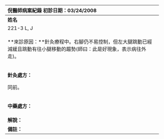 ﻿|**倪醫師病案紀錄**     					初診日期：03/24/2008|
| :- |
|**姓名**|**性別**|**年齡及體型**|**來診日期**|
|221-3 L, J|F||03/28/2008|
|<p>**來診原因：**針灸療程中。右腳仍不易控制，但左大腿跳動已經減緩且跳動有往小腿移動的趨勢(師曰：此是好現象，表示病往外走)。</p><p></p>|
|<p>**針灸處方：**</p><p>同前。</p>|
|<p>**中藥處方：**</p><p></p>|
|**解說：**|
|**備註：**|




